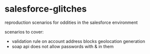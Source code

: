 # salesforce-glitches

reproduction scenarios for oddities in the salesforce environment

scenarios to cover:
- validation rule on account address blocks geolocation generation
- soap api does not allow passwords with & in them
